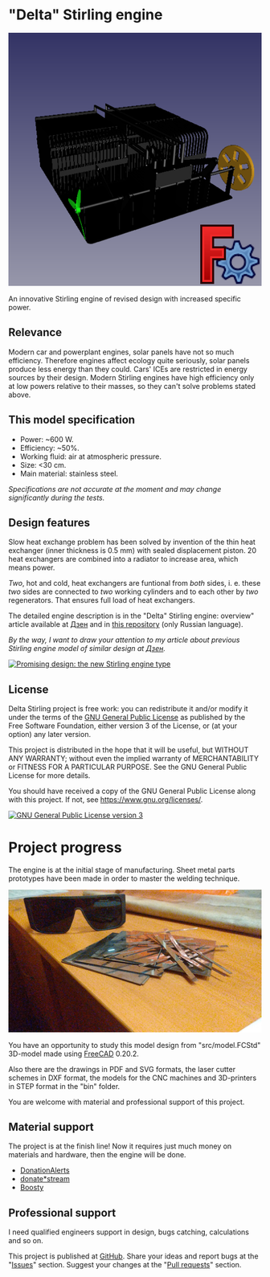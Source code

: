 <!--
(C) 2024 Серый MLGamer. All freedoms preserved.
Дзен: <https://dzen.ru/seriy_mlgamer>
SoundCloud: <https://soundcloud.com/seriy_mlgamer>
YouTube: <https://www.youtube.com/@Seriy_MLGamer>
GitHub: <https://github.com/Seriy-MLGamer>
E-mail: <Seriy-MLGamer@yandex.ru>

This file is free documentation: you can redistribute it and/or modify it under the terms of the Creative Commons Attribution-ShareAlike 4.0 International license: <https://creativecommons.org/licenses/by-sa/4.0/>.
This file is distributed in the hope that it will be useful, but WITHOUT ANY WARRANTY; without even the implied warranty of MERCHANTABILITY or FITNESS FOR A PARTICULAR PURPOSE. See the license for more details.
-->

# "Delta" Stirling engine

!["Delta" Stirling](share/Thumbnail.png)

An innovative Stirling engine of revised design with increased specific power.

## Relevance

Modern car and powerplant engines, solar panels have not so much efficiency. Therefore engines affect ecology quite seriously, solar panels produce less energy than they could. Cars' ICEs are restricted in energy sources by their design. Modern Stirling engines have high efficiency only at low powers relative to their masses, so they can't solve problems stated above.

## This model specification

  * Power: ~600 W.
  * Efficiency: ~50%.
  * Working fluid: air at atmospheric pressure.
  * Size: <30 cm.
  * Main material: stainless steel.

*Specifications are not accurate at the moment and may change significantly during the tests.*

## Design features

Slow heat exchange problem has been solved by invention of the thin heat exchanger (inner thickness is 0.5 mm) with sealed displacement piston. 20 heat exchangers are combined into a radiator to increase area, which means power.

*Two*, hot and cold, heat exchangers are funtional from *both* sides, i. e. these *two* sides are connected to *two* working cylinders and to each other by *two* regenerators. That ensures full load of heat exchangers.

The detailed engine description is in the "Delta" Stirling engine: overview" article available at [Дзен](https://dzen.ru/a/ZjI1lzHqzjpZLhe3?share_to=link) and in [this repository](Двигатель%20Стирлинга%20&laquo;Дельта&raquo;:%20обзорная%20статья.md) (only Russian language).

*By the way, I want to draw your attention to my article about previous Stirling engine model of similar design at [Дзен](https://dzen.ru/a/Ywe-duoiYVKAe5At?share_to=link).*

[![Promising design: the new Stirling engine type](https://avatars.dzeninfra.ru/get-zen_doc/1602486/pub_6307be76ea226152807b902d_6308ce7b4845b82a6102cd63/orig)](https://dzen.ru/a/Ywe-duoiYVKAe5At?share_to=link)

## License

Delta Stirling project is free work: you can redistribute it and/or modify it under the terms of the [GNU General Public License](COPYING.md) as published by the Free Software Foundation, either version 3 of the License, or (at your option) any later version.

This project is distributed in the hope that it will be useful, but WITHOUT ANY WARRANTY; without even the implied warranty of MERCHANTABILITY or FITNESS FOR A PARTICULAR PURPOSE. See the GNU General Public License for more details.

You should have received a copy of the GNU General Public License along with this project. If not, see <https://www.gnu.org/licenses/>.

[![GNU General Public License version 3](https://www.gnu.org/graphics/gplv3-with-text-136x68.png)](COPYING.md)

# Project progress

The engine is at the initial stage of manufacturing. Sheet metal parts prototypes have been made  in order to master the welding technique.

![Parts prototypes](share/parts%20prototypes.jpg)

You have an opportunity to study this model design from "src/model.FCStd" 3D-model made using [FreeCAD](https://freecad.org) 0.20.2.

Also there are the drawings in PDF and SVG formats, the laser cutter schemes in DXF format, the models for the CNC machines and 3D-printers in STEP format in the "bin" folder.

You are welcome with material and professional support of this project.

## Material support

The project is at the finish line! Now it requires just much money on materials and hardware, then the engine will be done.

  * [DonationAlerts](https://donationalerts.com/r/seriy_mlgamer)
  * [donate*stream](https://donate.stream/seriy_mlgamer)
  * [Boosty](https://boosty.to/seriy_mlgamer)

## Professional support

I need qualified engineers support in design, bugs catching, calculations and so on.

This project is published at [GitHub](https://github.com/Seriy-MLGamer/Delta_Stirling). Share your ideas and report bugs at the "[Issues](https://github.com/Seriy-MLGamer/Delta_Stirling/issues)" section. Suggest your changes at the "[Pull requests](https://github.com/Seriy-MLGamer/Delta_Stirling/pulls)" section.